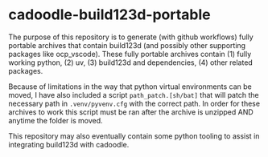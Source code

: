 # cadoodle-build123d-portable

The purpose of this repository is to generate (with github workflows) fully portable archives that contain build123d (and possibly other supporting packages like ocp_vscode). These fully portable archives contain (1) fully working python, (2) uv, (3) build123d and dependencies, (4) other related packages.

Because of limitations in the way that python virtual environments can be moved, I have also included a script `path_patch.[sh/bat]` that will patch the necessary path in `.venv/pyvenv.cfg` with the correct path. In order for these archives to work this script must be ran after the archive is unzipped AND anytime the folder is moved.

This repository may also eventually contain some python tooling to assist in integrating build123d with cadoodle.
